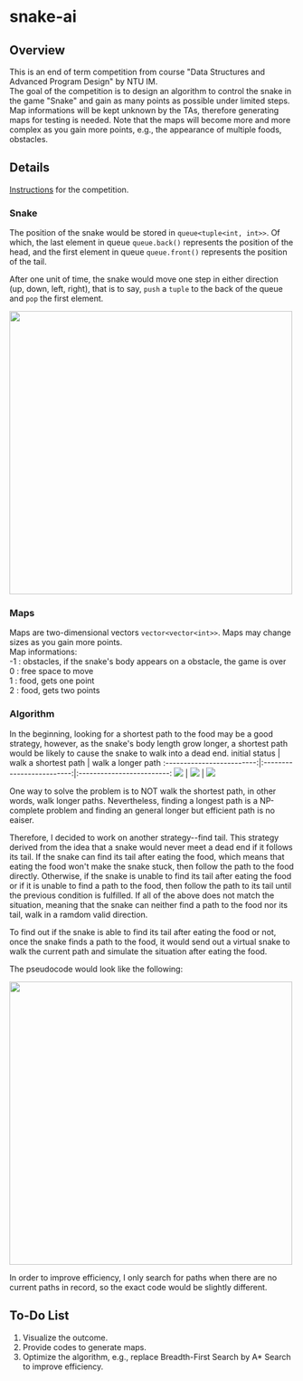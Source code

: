 # snake-ai

## Overview
This is an end of term competition from course "Data Structures and Advanced Program Design" by NTU IM.  
The goal of the competition is to design an algorithm to control the snake in the game "Snake" and gain as many points as possible under limited steps. Map informations will be kept unknown by the TAs, therefore generating maps for testing is needed. Note that the maps will become more and more complex as you gain more points, e.g., the appearance of multiple foods, obstacles.

## Details
[Instructions](https://drive.google.com/file/d/16Chh00WymK9k5Ir9oLUZnB1sxjIpFqHT/view?usp=sharing) for the competition.

### Snake
The position of the snake would be stored in `queue<tuple<int, int>>`. Of which, the last element in queue `queue.back()` represents the position of the head, and the first element in queue `queue.front()` represents the position of the tail.

After one unit of time, the snake would move one step in either direction (up, down, left, right), that is to say, `push` a `tuple` to the back of the queue and `pop` the first element.

<img src="https://github.com/yth345/-/blob/master/snake.jpg" width=500>

### Maps
Maps are two-dimensional vectors `vector<vector<int>>`. Maps may change sizes as you gain more points.  
Map informations:  
-1 : obstacles, if the snake's body appears on a obstacle, the game is over  
 0 : free space to move  
 1 : food, gets one point  
 2 : food, gets two points  

### Algorithm
In the beginning, looking for a shortest path to the food may be a good strategy, however, as the snake's body length grow longer, a shortest path would be likely to cause the snake to walk into a dead end.
initial status             | walk a shortest path      | walk a longer path
:-------------------------:|:-------------------------:|:-------------------------:
![](https://github.com/yth345/-/blob/master/path0.jpg) | ![](https://github.com/yth345/-/blob/master/path1.jpg) | ![](https://github.com/yth345/-/blob/master/path2.jpg)

One way to solve the problem is to NOT walk the shortest path, in other words, walk longer paths. Nevertheless, finding a longest path is a NP-complete problem and finding an general longer but efficient path is no eaiser.

Therefore, I decided to work on another strategy--find tail. This strategy derived from the idea that a snake would never meet a dead end if it follows its tail. If the snake can find its tail after eating the food, which means that eating the food won't make the snake stuck, then follow the path to the food directly. Otherwise, if the snake is unable to find its tail after eating the food or if it is unable to find a path to the food, then follow the path to its tail until the previous condition is fulfilled. If all of the above does not match the situation, meaning that the snake can neither find a path to the food nor its tail, walk in a ramdom valid direction.

To find out if the snake is able to find its tail after eating the food or not, once the snake finds a path to the food, it would send out a virtual snake to walk the current path and simulate the situation after eating the food.

The pseudocode would look like the following:

<img src="https://github.com/yth345/-/blob/master/pseudocode%20for%20snake.PNG" width=500>

In order to improve efficiency, I only search for paths when there are no current paths in record, so the exact code would be slightly different.

## To-Do List
1. Visualize the outcome.
2. Provide codes to generate maps.
3. Optimize the algorithm, e.g., replace Breadth-First Search by A* Search to improve efficiency.
